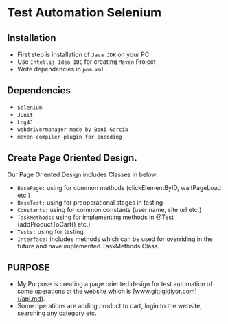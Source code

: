 # Test Automation Selenium

## Installation
* First step is installation of `Java JDK` on your PC
* Use `Intellij Idea IDE` for creating `Maven` Project
* Write dependencies in `pom.xml`

## Dependencies
* `Selenium`
* `JUnit`
* `Log4J`
* `webdrivermanager made by Boni Garcia`
* `maven-compiler-plugin for encoding`

## Create Page Oriented Design.

Our Page Oriented Design includes Classes in below:
* `BasePage:` using for common methods (clickElementByID, waitPageLoad etc.)
* `BaseTest:` using for preoperational stages in testing
* `Constants:` using for common constants (user name, site url etc.)
* `TaskMethods:` using for implementing methods in @Test (addProductToCart() etc.)
* `Tests:` using for testing
* `Interface:` includes methods which can be used for overriding in the future and have implemented TaskMethods Class.

## PURPOSE
* My Purpose is creating a page oriented design for test automation of some operations at the website which is [www.gittigidiyor.com](/api.md).
* Some operations are adding product to cart, login to the website, searching any category etc.